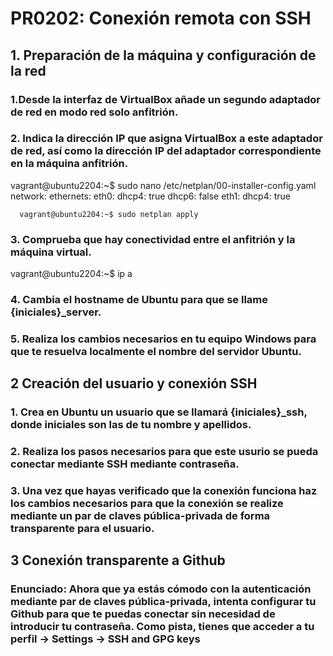 # PR0202: Conexión remota con SSH
## 1. Preparación de la máquina y configuración de la red
### 1.Desde la interfaz de VirtualBox añade un segundo adaptador de red en modo red solo anfitrión.
### 2. Indica la dirección IP que asigna VirtualBox a este adaptador de red, así como la dirección IP del adaptador correspondiente en la máquina anfitrión.
vagrant@ubuntu2204:~$ sudo nano /etc/netplan/00-installer-config.yaml
network:
  ethernets:
    eth0:
      dhcp4: true
      dhcp6: false
    eth1:
      dhcp4: true

      vagrant@ubuntu2204:~$ sudo netplan apply

    
### 3. Comprueba que hay conectividad entre el anfitrión y la máquina virtual.
  vagrant@ubuntu2204:~$ ip a
### 4. Cambia el hostname de Ubuntu para que se llame {iniciales}_server.
### 5. Realiza los cambios necesarios en tu equipo Windows para que te resuelva localmente el nombre del servidor Ubuntu.


## 2 Creación del usuario y conexión SSH
### 1. Crea en Ubuntu un usuario que se llamará {iniciales}_ssh, donde iniciales son las de tu nombre y apellidos.
### 2. Realiza los pasos necesarios para que este usurio se pueda conectar mediante SSH mediante contraseña.
### 3. Una vez que hayas verificado que la conexión funciona haz los cambios necesarios para que la conexión se realize mediante un par de claves pública-privada de forma transparente para el usuario.

## 3  Conexión transparente a Github
### Enunciado: Ahora que ya estás cómodo con la autenticación mediante par de claves pública-privada, intenta configurar tu Github para que te puedas conectar sin necesidad de introducir tu contraseña. Como pista, tienes que acceder a tu perfil -> Settings -> SSH and GPG keys